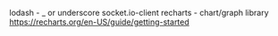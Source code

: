 

lodash - _ or underscore
socket.io-client
recharts - chart/graph library https://recharts.org/en-US/guide/getting-started